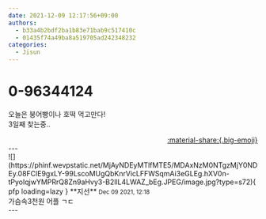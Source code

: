 ```yaml
---
date: 2021-12-09 12:17:56+09:00
authors:
  - b33a4b2bdf2ba1b83e71bab9c517410c
  - 01435f74a49ba8a519705ad242348232
categories:
  - Jisun
---
```


# 0-96344124

<div class="post-container" markdown="1">
<div class="content-container md-sidebar__scrollwrap" markdown="1">

오늘은 붕어빵이나 호떡 먹고만다!<br>3일째 찾는중..

</div>
</div>

<div style="text-align: right;" markdown="1">
<a href="https://weverse.io/fromis9/fanpost/0-96344124" style="text-align: right;">:material-share:{.big-emoji}</a>
</div>
---

<div class="comments-container md-sidebar__scrollwrap" markdown="1">
<div class="comment" markdown="1">
<div class='id-container' markdown="1">
![](https://phinf.wevpstatic.net/MjAyNDEyMTlfMTE5/MDAxNzM0NTgzMjY0NDEy.08FClE9gxLY-99LscoMUgQbKnrVicLFFWSqmAi3eGLEg.hXV0n-tPyoIqjwYMPRrQ8Zn9aHvy3-B2llL4LWAZ_bEg.JPEG/image.jpg?type=s72){ pfp loading=lazy }
**<span class="artist">지선</span>** <small>Dec 09 2021, 12:18</small><br>
</div>
<div class='comment-body' markdown="1">
가슴속3천원 어플 ㄱㄷ
</div>
</div>
</div>
---
